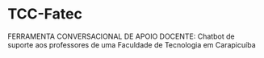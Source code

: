 # TCC-Fatec
FERRAMENTA CONVERSACIONAL DE APOIO DOCENTE: 
Chatbot de suporte aos professores de uma Faculdade de Tecnologia em Carapicuíba
